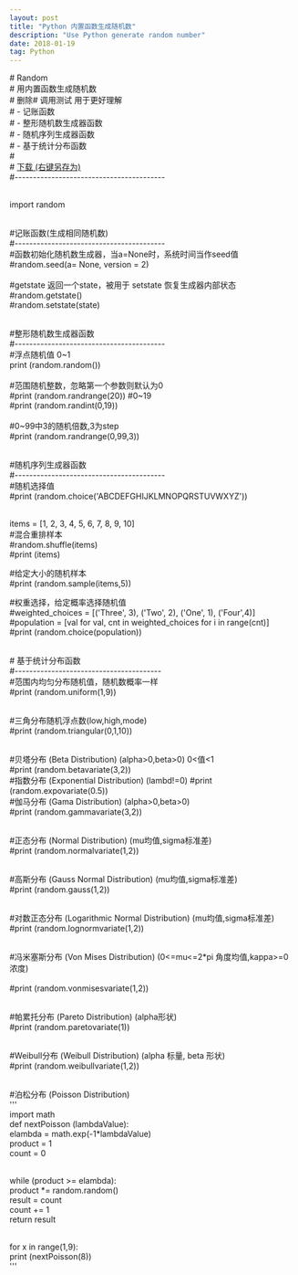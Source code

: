 ```yaml
---
layout: post
title: "Python 内置函数生成随机数"
description: "Use Python generate random number"
date: 2018-01-19
tag: Python
---
```

<p>
# Random <br /> 
# 用内置函数生成随机数 <br /> 
# 删除# 调用测试 用于更好理解 <br /> 
# - 记账函数 <br /> 
# - 整形随机数生成器函数  <br /> 
# - 随机序列生成器函数  <br /> 
# - 基于统计分布函数 <br /> 
# <br /> 
# <a href="https://github.com/AllenJIL/Python-Scientific-Computing/raw/master/Random.py" target="_blank" rel="noopener">下载 (右键另存为)</a> <br /> 
#----------------------------------------- <br />  <br /> 
</p>
<p>
import random <br /> <br />  
</p>
<p>
#记账函数(生成相同随机数) <br /> 
#----------------------------------------- <br /> 
#函数初始化随机数生成器，当a=None时，系统时间当作seed值 <br /> 
#random.seed(a= None, version = 2) <br /> 
 <br /> 
#getstate 返回一个state，被用于 setstate 恢复生成器内部状态 <br /> 
#random.getstate() <br /> 
#random.setstate(state) <br /> <br />  
</p>
<p>
#整形随机数生成器函数 <br /> 
#----------------------------------------- <br /> 
#浮点随机值 0~1 <br /> 
print (random.random()) <br /> 
 <br /> 
#范围随机整数，忽略第一个参数则默认为0 <br /> 
#print (random.randrange(20)) #0~19 <br /> 
#print (random.randint(0,19)) <br /> 
 <br /> 
#0~99中3的随机倍数,3为step <br /> 
#print (random.randrange(0,99,3)) <br /> <br />  
</p>
<p>
#随机序列生成器函数 <br /> 
#----------------------------------------- <br /> 
#随机选择值 <br /> 
#print (random.choice('ABCDEFGHIJKLMNOPQRSTUVWXYZ')) <br />  <br /> 

items = [1, 2, 3, 4, 5, 6, 7, 8, 9, 10] <br /> 
#混合重排样本 <br /> 
#random.shuffle(items) <br /> 
#print (items) <br /> 

#给定大小的随机样本 <br /> 
#print (random.sample(items,5)) <br /> 

#权重选择，给定概率选择随机值 <br /> 
#weighted_choices = [('Three', 3), ('Two', 2), ('One', 1), ('Four',4)] <br /> 
#population = [val for val, cnt in weighted_choices for i in range(cnt)] <br /> 
#print (random.choice(population)) <br />  <br /> 
</p>
<p>
# 基于统计分布函数 <br /> 
#---------------------------------------- <br /> 
#范围内均匀分布随机值，随机数概率一样 <br /> 
#print (random.uniform(1,9)) <br />  <br /> 

#三角分布随机浮点数(low,high,mode) <br /> 
#print (random.triangular(0,1,10)) <br />  <br /> 

#贝塔分布 (Beta Distribution) (alpha&gt;0,beta&gt;0) 0&lt;值&lt;1  <br /> 
#print (random.betavariate(3,2))  <br /> 
#指数分布 (Exponential Distribution) (lambd!=0) #print (random.expovariate(0.5))  <br /> 
#伽马分布 (Gama Distribution) (alpha&gt;0,beta&gt;0) <br /> 
#print (random.gammavariate(3,2)) <br />  <br /> 

#正态分布 (Normal Distribution) (mu均值,sigma标准差) <br /> 
#print (random.normalvariate(1,2)) <br />  <br /> 

#高斯分布 (Gauss Normal Distribution) (mu均值,sigma标准差) <br /> 
#print (random.gauss(1,2)) <br />  <br /> 

#对数正态分布 (Logarithmic Normal Distribution) (mu均值,sigma标准差) <br /> 
#print (random.lognormvariate(1,2)) <br />  <br /> 

#冯米塞斯分布 (Von Mises Distribution) (0&lt;=mu&lt;=2*pi 角度均值,kappa&gt;=0 浓度) <br />  
#print (random.vonmisesvariate(1,2)) <br />  <br /> 

#帕累托分布 (Pareto Distribution) (alpha形状) <br /> 
#print (random.paretovariate(1)) <br />  <br /> 

#Weibull分布 (Weibull Distribution) (alpha 标量, beta 形状) <br /> 
#print (random.weibullvariate(1,2)) <br />  <br /> 

#泊松分布 (Poisson Distribution) <br /> 
''' <br /> 
import math <br /> 
def nextPoisson (lambdaValue): <br /> 
elambda = math.exp(-1*lambdaValue) <br /> 
product = 1 <br /> 
count = 0 <br />  <br /> 

while (product &gt;= elambda): <br /> 
product *= random.random() <br /> 
result = count <br /> 
count += 1 <br /> 
return result <br />  <br /> 

for x in range(1,9): <br /> 
print (nextPoisson(8)) <br /> 
''' <br /> 
</p>

